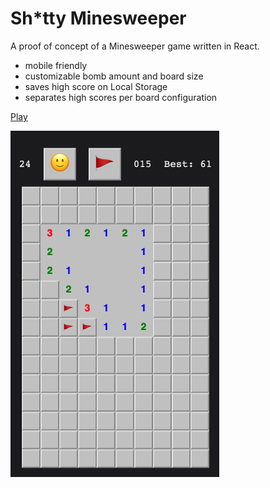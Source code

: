# Sh*tty Minesweeper

A proof of concept of a Minesweeper game written in React.

- mobile friendly
- customizable bomb amount and board size
- saves high score on Local Storage
- separates high scores per board configuration

[Play](https://rachel-carvalho.github.io/shitty-minesweeper/)

<img src="docs/screenshot.png" alt="Game screenshot" title="Game screenshot" width="334">
